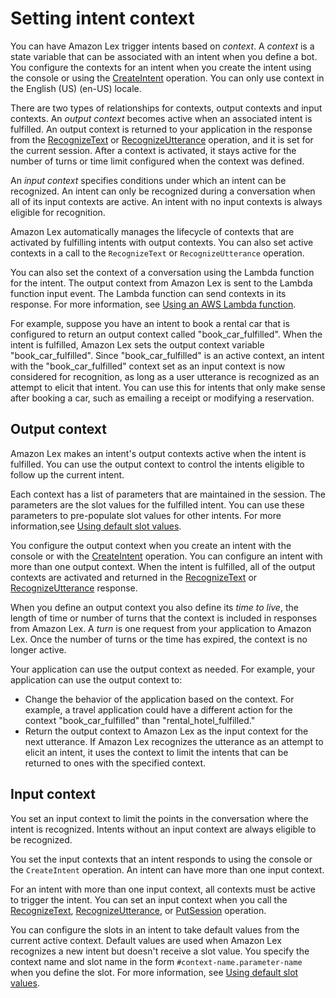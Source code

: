 # Setting intent context<a name="context-mgmt-active-context"></a>

You can have Amazon Lex trigger intents based on *context*\. A *context* is a state variable that can be associated with an intent when you define a bot\. You configure the contexts for an intent when you create the intent using the console or using the [CreateIntent](API_CreateIntent.md) operation\. You can only use context in the English \(US\) \(en\-US\) locale\.

There are two types of relationships for contexts, output contexts and input contexts\. An *output context* becomes active when an associated intent is fulfilled\. An output context is returned to your application in the response from the [RecognizeText](API_runtime_RecognizeText.md) or [RecognizeUtterance](API_runtime_RecognizeUtterance.md) operation, and it is set for the current session\. After a context is activated, it stays active for the number of turns or time limit configured when the context was defined\. 

An *input context* specifies conditions under which an intent can be recognized\. An intent can only be recognized during a conversation when all of its input contexts are active\. An intent with no input contexts is always eligible for recognition\. 

Amazon Lex automatically manages the lifecycle of contexts that are activated by fulfilling intents with output contexts\. You can also set active contexts in a call to the `RecognizeText` or `RecognizeUtterance` operation\.

You can also set the context of a conversation using the Lambda function for the intent\. The output context from Amazon Lex is sent to the Lambda function input event\. The Lambda function can send contexts in its response\. For more information, see [Using an AWS Lambda function](lambda.md)\.

For example, suppose you have an intent to book a rental car that is configured to return an output context called "book\_car\_fulfilled"\. When the intent is fulfilled, Amazon Lex sets the output context variable "book\_car\_fulfilled"\. Since "book\_car\_fulfilled" is an active context, an intent with the "book\_car\_fulfilled" context set as an input context is now considered for recognition, as long as a user utterance is recognized as an attempt to elicit that intent\. You can use this for intents that only make sense after booking a car, such as emailing a receipt or modifying a reservation\.

## Output context<a name="context-output"></a>

Amazon Lex makes an intent's output contexts active when the intent is fulfilled\. You can use the output context to control the intents eligible to follow up the current intent\.

Each context has a list of parameters that are maintained in the session\. The parameters are the slot values for the fulfilled intent\. You can use these parameters to pre\-populate slot values for other intents\. For more information,see [Using default slot values](context-mgmt-default.md)\.

You configure the output context when you create an intent with the console or with the [CreateIntent](API_CreateIntent.md) operation\. You can configure an intent with more than one output context\. When the intent is fulfilled, all of the output contexts are activated and returned in the [RecognizeText](API_runtime_RecognizeText.md) or [RecognizeUtterance](API_runtime_RecognizeUtterance.md) response\.

When you define an output context you also define its *time to live*, the length of time or number of turns that the context is included in responses from Amazon Lex\. A *turn* is one request from your application to Amazon Lex\. Once the number of turns or the time has expired, the context is no longer active\. 

Your application can use the output context as needed\. For example, your application can use the output context to:
+ Change the behavior of the application based on the context\. For example, a travel application could have a different action for the context "book\_car\_fulfilled" than "rental\_hotel\_fulfilled\."
+ Return the output context to Amazon Lex as the input context for the next utterance\. If Amazon Lex recognizes the utterance as an attempt to elicit an intent, it uses the context to limit the intents that can be returned to ones with the specified context\.

## Input context<a name="context-input"></a>

You set an input context to limit the points in the conversation where the intent is recognized\. Intents without an input context are always eligible to be recognized\.

You set the input contexts that an intent responds to using the console or the `CreateIntent` operation\. An intent can have more than one input context\.

For an intent with more than one input context, all contexts must be active to trigger the intent\. You can set an input context when you call the [RecognizeText](API_runtime_RecognizeText.md), [RecognizeUtterance](API_runtime_RecognizeUtterance.md), or [PutSession](API_runtime_PutSession.md) operation\. 

You can configure the slots in an intent to take default values from the current active context\. Default values are used when Amazon Lex recognizes a new intent but doesn't receive a slot value\. You specify the context name and slot name in the form `#context-name.parameter-name` when you define the slot\. For more information, see [Using default slot values](context-mgmt-default.md)\.

